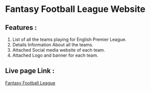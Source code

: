 # Fantasy Football League Website
## Features :
1. List of all the teams playing for English Premier League.
2. Details Information About all the teams.
3. Attached Social media website of each team.
4. Attached Logo and banner for each team.
## Live page Link :
[Fantasy Football League ](https://gifted-jones-5ae2de.netlify.app)